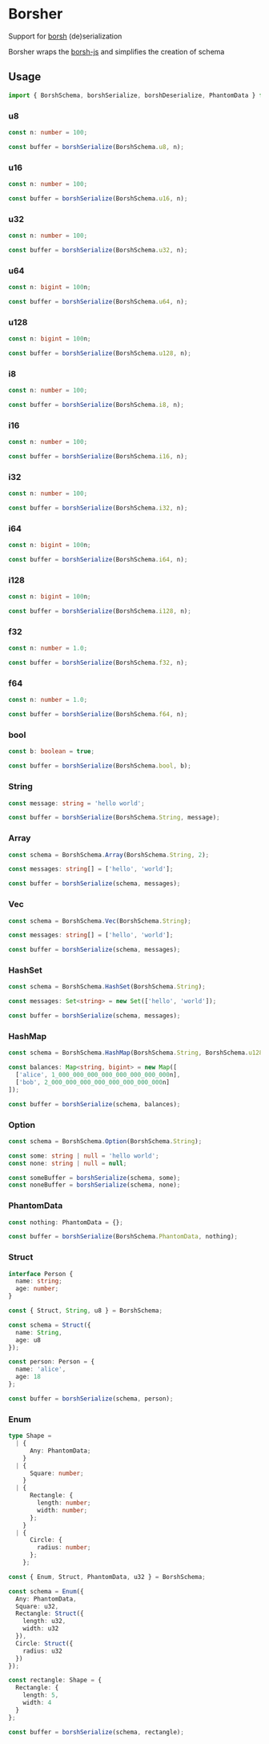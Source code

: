 # Borsher
Support for [borsh](https://borsh.io) (de)serialization

Borsher wraps the [borsh-js](https://github.com/near/borsh-js) and simplifies the creation of schema

## Usage
```ts
import { BorshSchema, borshSerialize, borshDeserialize, PhantomData } from 'borsher';
```

### u8
```ts
const n: number = 100;

const buffer = borshSerialize(BorshSchema.u8, n);
```

### u16
```ts
const n: number = 100;

const buffer = borshSerialize(BorshSchema.u16, n);
```

### u32
```ts
const n: number = 100;

const buffer = borshSerialize(BorshSchema.u32, n);
```

### u64
```ts
const n: bigint = 100n;

const buffer = borshSerialize(BorshSchema.u64, n);
```

### u128
```ts
const n: bigint = 100n;

const buffer = borshSerialize(BorshSchema.u128, n);
```

### i8
```ts
const n: number = 100;

const buffer = borshSerialize(BorshSchema.i8, n);
```

### i16
```ts
const n: number = 100;

const buffer = borshSerialize(BorshSchema.i16, n);
```

### i32
```ts
const n: number = 100;

const buffer = borshSerialize(BorshSchema.i32, n);
```

### i64
```ts
const n: bigint = 100n;

const buffer = borshSerialize(BorshSchema.i64, n);
```

### i128
```ts
const n: bigint = 100n;

const buffer = borshSerialize(BorshSchema.i128, n);
```

### f32
```ts
const n: number = 1.0;

const buffer = borshSerialize(BorshSchema.f32, n);
```

### f64
```ts
const n: number = 1.0;

const buffer = borshSerialize(BorshSchema.f64, n);
```

### bool
```ts
const b: boolean = true;

const buffer = borshSerialize(BorshSchema.bool, b);
```

### String
```ts
const message: string = 'hello world';

const buffer = borshSerialize(BorshSchema.String, message);
```

### Array
```ts
const schema = BorshSchema.Array(BorshSchema.String, 2);

const messages: string[] = ['hello', 'world'];

const buffer = borshSerialize(schema, messages);
```

### Vec
```ts
const schema = BorshSchema.Vec(BorshSchema.String);

const messages: string[] = ['hello', 'world'];

const buffer = borshSerialize(schema, messages);
```

### HashSet
```ts
const schema = BorshSchema.HashSet(BorshSchema.String);

const messages: Set<string> = new Set(['hello', 'world']);

const buffer = borshSerialize(schema, messages);
```

### HashMap
```ts
const schema = BorshSchema.HashMap(BorshSchema.String, BorshSchema.u128);

const balances: Map<string, bigint> = new Map([
  ['alice', 1_000_000_000_000_000_000_000_000n],
  ['bob', 2_000_000_000_000_000_000_000_000n]
]);

const buffer = borshSerialize(schema, balances);
```

### Option
```ts
const schema = BorshSchema.Option(BorshSchema.String);

const some: string | null = 'hello world';
const none: string | null = null;

const someBuffer = borshSerialize(schema, some);
const noneBuffer = borshSerialize(schema, none);
```

### PhantomData
```ts
const nothing: PhantomData = {};

const buffer = borshSerialize(BorshSchema.PhantomData, nothing);
```

### Struct
```ts
interface Person {
  name: string;
  age: number;
}

const { Struct, String, u8 } = BorshSchema;

const schema = Struct({
  name: String,
  age: u8
});

const person: Person = {
  name: 'alice',
  age: 18
};

const buffer = borshSerialize(schema, person);
```

### Enum
```ts
type Shape =
  | {
      Any: PhantomData;
    }
  | {
      Square: number;
    }
  | {
      Rectangle: {
        length: number;
        width: number;
      };
    }
  | {
      Circle: {
        radius: number;
      };
    };

const { Enum, Struct, PhantomData, u32 } = BorshSchema;

const schema = Enum({
  Any: PhantomData,
  Square: u32,
  Rectangle: Struct({
    length: u32,
    width: u32
  }),
  Circle: Struct({
    radius: u32
  })
});

const rectangle: Shape = {
  Rectangle: {
    length: 5,
    width: 4
  }
};

const buffer = borshSerialize(schema, rectangle);
```
